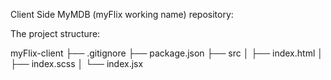 Client Side MyMDB (myFlix working name) repository:

The project structure:

myFlix-client
├── .gitignore
├── package.json
├── src
│ ├── index.html
│ ├── index.scss
│ └── index.jsx
